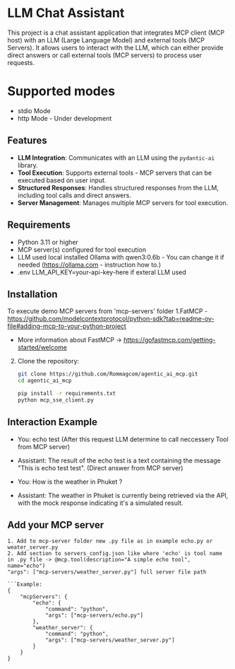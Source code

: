 # LLM Chat Assistant

This project is a chat assistant application that integrates MCP client (MCP host) with an LLM (Large Language Model) and external tools (MCP Servers). It allows users to interact with the LLM, which can either provide direct answers or call external tools (MCP servers) to process user requests.

# Supported modes
 - stdio Mode
 - http Mode - Under development
## Features

- **LLM Integration**: Communicates with an LLM using the `pydantic-ai` library.
- **Tool Execution**: Supports external tools - MCP servers that can be executed based on user input.
- **Structured Responses**: Handles structured responses from the LLM, including tool calls and direct answers.
- **Server Management**: Manages multiple MCP servers for tool execution.

## Requirements

- Python 3.11 or higher
- MCP server(s) configured for tool execution
- LLM used local installed Ollama with qwen3:0.6b - You can change it if needed (https://ollama.com - instruction how to.)
- .env LLM_API_KEY=your-api-key-here if exteral LLM used

## Installation
To execute demo MCP servers from 'mcp-servers' folder
1.FatMCP - https://github.com/modelcontextprotocol/python-sdk?tab=readme-ov-file#adding-mcp-to-your-python-project 
- More information about FastMCP -> https://gofastmcp.com/getting-started/welcome
2. Clone the repository:
   ```bash
   git clone https://github.com/Rommagcom/agentic_ai_mcp.git
   cd agentic_ai_mcp

   pip install -r requirements.txt
   python mcp_sse_client.py

## Interaction Example
- You: echo test (After this request LLM determine to call neccessery Tool from MCP server)
- Assistant: The result of the echo test is a text containing the message "This is echo test test". (Direct answer from MCP server)

- You: How is the weather in Phuket ?
- Assistant: The weather in Phuket is currently being retrieved via the API, with the mock response indicating it's a simulated result.


## Add your MCP server

	1. Add to mcp-server folder new .py file as in example echo.py or weater_server.py
	2. Add section to servers_config.json like where 'echo' is tool name in .py file -> @mcp.tool(description="A simple echo tool", name="echo")
	"args": ["mcp-servers/weather_server.py"] full server file path
	
	```Example:
	{
		"mcpServers": {
			"echo": {
				"command": "python",
				"args": ["mcp-servers/echo.py"]
			},
			"weather_server": {
				"command": "python",
				"args": ["mcp-servers/weather_server.py"]
			}
		}
	}
